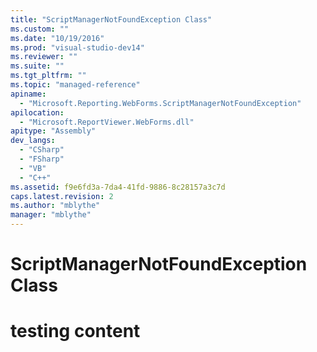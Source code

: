 ```yaml
---
title: "ScriptManagerNotFoundException Class"
ms.custom: ""
ms.date: "10/19/2016"
ms.prod: "visual-studio-dev14"
ms.reviewer: ""
ms.suite: ""
ms.tgt_pltfrm: ""
ms.topic: "managed-reference"
apiname: 
  - "Microsoft.Reporting.WebForms.ScriptManagerNotFoundException"
apilocation: 
  - "Microsoft.ReportViewer.WebForms.dll"
apitype: "Assembly"
dev_langs: 
  - "CSharp"
  - "FSharp"
  - "VB"
  - "C++"
ms.assetid: f9e6fd3a-7da4-41fd-9886-8c28157a3c7d
caps.latest.revision: 2
ms.author: "mblythe"
manager: "mblythe"
---
```

# ScriptManagerNotFoundException Class
# testing content